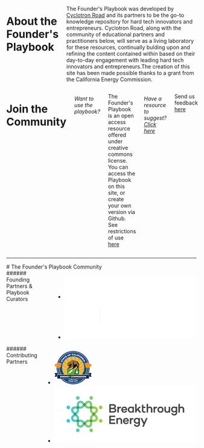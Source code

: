 <div markdown="1" class="columns medium-6 footer-about hide-for-small-only">

  # About the Founder's Playbook

  The Founder's Playbook was developed by [Cyclotron Road](http://www.cyclotronroad.org/) and its partners
  to be the go-to knowledge repository for hard tech innovators and entrepreneurs.
  Cyclotron Road, along with the community of educational partners and practitioners
  below, will serve as a living laboratory for these resources, continually
  bulding upon and refining the content contained within based on their
  day-to-day engagement with leading hard tech innovators and entrepreneurs.The creation of this site has been made possible thanks to a grant from the California Energy Commission. 

</div>

<div markdown="1" class="columns medium-6 join-community">

  # Join the Community

  ###### Want to use the playbook?

  The Founder's Playbook is an open access resource offered under creative
  commons license. You can access the Playbook on this site, or create your
  own version via Github.
  See restrictions of use [here](/restrictions)

  ###### Have a resource to suggest? [Click here](mailto:joel@moxleyholdings.com,nikhil@cyclotronroad.org?Subject=Founders%20Playbook%20Suggestions)

  Send us feedback [here](mailto:joel@moxleyholdings.com,nikhil@cyclotronroad.org?Subject=Founders%20Playbook%20Suggestions)
</div>

---

<div markdown="1" class="columns community">
  # The Founder's Playbook Community
</div>

<div markdown="1" class="columns medium-6 partners">
  ###### Founding Partners & Playbook Curators

  * ![Cyclotron Road](/img/Cyclotron-Road-Logo-white.png)
  * ![MH](/img/moxley-holdings-logo-white.png)
</div>

<div markdown="1" class="columns medium-6 contributors">
  ###### Contributing Partners
  
  * ![California Energy Commission](/img/california-energy.png)
  * ![Breakthrough Energy](/img/BEV_Logo_RGB.png)
</div>

